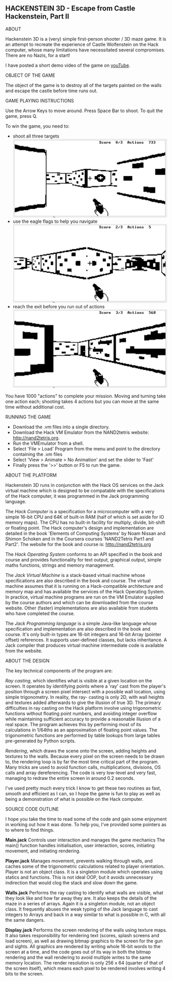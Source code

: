 HACKENSTEIN 3D - Escape from Castle Hackenstein, Part II
--------------------------------------------------------

ABOUT

Hackenstein 3D is a (very) simple first-person shooter /
3D maze game. It is an attempt to recreate the experience 
of Castle Wolfenstein on the Hack computer, whose many
limitations have necessitated several compromises. 
There are no Nazis, for a start!

I have posted a short demo video of the game on [youTube](https://youtu.be/inFJ5EyOhpM).

OBJECT OF THE GAME

The object of the game is to destroy all of the targets painted on the
walls and escape the castle before time runs out.

GAME PLAYING INSTRUCTIONS

Use the Arrow Keys to move around. 
Press Space Bar to shoot.
To quit the game, press Q.

To win the game, you need to:
* shoot all three targets
![targets](images/target.png)
* use the eagle flags to help you navigate
![flags](images/eagle.png)
* reach the exit before you run out of actions 
![exit](images/exit.png)

You have 1000 "actions" to complete your mission. Moving and turning take one action
each; shooting takes 4 actions but you can move at the same time without
additional cost.

RUNNING THE GAME

* Download the .vm files into a single directory. 
* Download the Hack VM Emulator from the NAND2tetris website: http://nand2tetris.org.
* Run the VMEmulator from a shell.
* Select 'File > Load' Program from the menu and point to the directory containing the .vm files
* Select 'View > Animate > No Animation' and set the slider to 'Fast'
* Finally press the '>>' button or F5 to run the game.

ABOUT THE PLATFORM

Hackenstein 3D runs in conjunction with the Hack OS services on the Jack virtual machine which is designed to be compatable with the specifications of the Hack computer, it was programmed in the Jack programming language.

The *Hack Computer* is a specification for a microcomputer with a very simple 16-bit CPU and 64K of built-in RAM (half of which is set aside for IO memory maps). The CPU has no built-in facility for multiply, divide, bit-shift or floating point. The Hack computer's design and implementation are detailed in the book 'Elements of Computing Systems' by Noam Nissan and Shimon Schoken and in the Coursera courses 'NAND2Tetris Part1 and Part2'. The website for the book and course is: http://nand2tetris.org

The *Hack Operating System* conforms to an API specified in the book and course and provides functionality for text output, graphical output, simple maths functions, strings and memory management.

The *Jack Virtual Machine* is a stack-based virtual machine whose specifications are also described in the book and course. The virtual machine assumes that it is running on a Hack-compatible architecture and memory map and has available the services of the Hack Operating System. In practice, virtual machine programs are run on the VM Emulator supplied by the course authors and which can be downloaded from the course website. Other (faster) implementations are also available from students who have completed the course.

The *Jack Programming language* is a simple Java-like language whose specification and implementation are also described in the book and course. It's only built-in types are 16-bit integers and 16-bit Array (pointer offset) references. It supports user-defined classes, but lacks inheritance. A Jack compiler that produces virtual machine intermediate code is available from the website.

ABOUT THE DESIGN

The key technical components of the program are: 

*Ray casting*, which identifies what is visible 
at a given location on the screen. It operates by identifying points 
where a 'ray' cast from the player's position through a screen pixel intersect with a
possible wall location, using simple trigonometry. In reality, the ray-
casting is only 2D, with wall heights and textures added afterwards to give the
illusion of true 3D. The primary difficulties in ray casting on the
Hack platform involve using trigonometric functions without floating 
point numbers, and avoiding integer overflow while maintaining sufficient 
accuracy to provide a reasonable illusion of a real space. 
The program achieves this by performing most of its calculations in 1/64ths 
as an approximation of floating point values. The trigonometric functions are
performed by table lookups from large tables pre-generated by Python scripts.

*Rendering*, which draws the scene onto the screen, adding heights and textures to the
walls. Because every pixel on the screen needs to be drawn to, the
rendering loop is by far the most time critical part of the program.
Many tricks are used to avoid function calls, multiplications, divisions,
OS calls and array dereferencing. The code is very low-level and very
fast, managing to redraw the entire screen in around 0.2 seconds.

I've used pretty much every trick I know to get these two routines
as fast, smooth and efficient as I can, so I hope the game is fun
to play as well as being a demonstration of what is possible on
the Hack computer. 

SOURCE CODE OUTLINE

I hope you take the time to read some of the
code and gain some enjoyment in working out how it was done. To help you,
I've provided some pointers as to where to find things.

**Main.jack**
	Controls user interaction and manages the game mechanics
	The main() function handles initialisation,
	user interaction, scores, initiating movement, and initiating
	rendering.

**Player.jack**
	Manages movement, prevents walking through walls, and caches
	some of the trigonometric calculations related to player orientation.
	Player is not an object class. It is a singleton module which
	operates using statics and functions. This is not ideal OOP, but
	it avoids unnecessary indirection that would clog the stack and
	slow down the game.

**Walls.jack**
	Performs the ray casting to identify what walls are visible,
	what they look like and how far away they are.
	It also keeps the details of the maze in a series of arrays.
	Again it is a singleton module, not an object class.
	It frequently abuses the weak typing of the Jack language
	to cast integers to Arrays and back in a way similar to what
	is possible in C, with all the same dangers.

**Display.jack**
	Performs the screen rendering of the walls using texture maps. 
	It also takes responsibility for rendering text (scores, splash screens and load screen),
	as well as drawing bitmap graphics to the screen for the gun and sights.
	All graphics are rendered by writing whole 16-bit words to
	the screen at a time, and the code goes out of its way in both the bitmap rendering
	and the wall rendering to avoid multiple writes
	to the same memory location. The render resolution is only 256 x 64 (quarter of that
	of the screen itself), which means each pixel to be rendered involves writing 4 bits
	to the screen.

